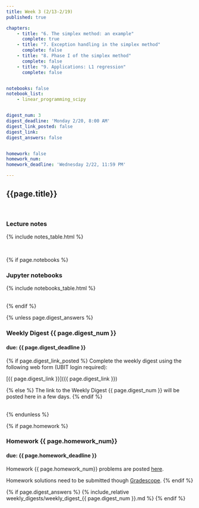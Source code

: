 ```yaml
---
title: Week 3 (2/13-2/19)
published: true

chapters:
    - title: "6. The simplex method: an example"
      complete: true
    - title: "7. Exception handling in the simplex method"
      complete: false
    - title: "8. Phase I of the simplex method"
      complete: false
    - title: "9. Applications: L1 regression"
      complete: false


notebooks: false
notebook_list:
    - linear_programming_scipy


digest_num: 3
digest_deadline: 'Monday 2/20, 8:00 AM'
digest_link_posted: false
digest_link:
digest_answers: false


homework: false
homework_num:
homework_deadline: 'Wednesday 2/22, 11:59 PM'

---
```


<style>
    ul {
        padding-left: 20px;
    }
</style>


## {{page.title}}

<br/>

### Lecture notes

{% include notes_table.html %}

<br/>

{% if page.notebooks %}
### Jupyter notebooks

{% include notebooks_table.html %}

<br/>
{% endif %}


{% unless page.digest_answers %}
### Weekly Digest {{ page.digest_num }}
#### due: {{ page.digest_deadline }}

{% if page.digest_link_posted %}
Complete the weekly digest using the following web form (UBIT login required):

[{{ page.digest_link }}]({{ page.digest_link }})

{% else %}
The link to the Weekly Digest {{ page.digest_num }} will be posted here
in a few days.
{% endif %}

<br/>
{% endunless %}


{% if page.homework %}
### Homework {{ page.homework_num}}
#### due: {{ page.homework_deadline }}

Homework {{ page.homework_num}} problems are posted <a href="{{ site.baseurl }}/assets/homework/hw_{{ page.homework_num }}.pdf" target="_blank">here</a>.

Homework solutions need to be submitted though [Gradescope](https://www.gradescope.com/).
{% endif %}

{% if page.digest_answers %}
{% include_relative weekly_digests/weekly_digest_{{ page.digest_num }}.md %}
{% endif %}